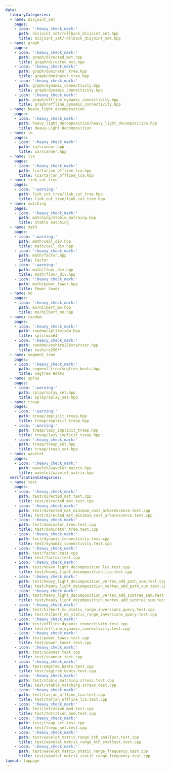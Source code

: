 ```yaml
---
data:
  libraryCategories:
  - name: disjoint_set
    pages:
    - icon: ':heavy_check_mark:'
      path: disjoint_set/rollback_disjoint_set.hpp
      title: disjoint_set/rollback_disjoint_set.hpp
  - name: graph
    pages:
    - icon: ':heavy_check_mark:'
      path: graph/directed_mst.hpp
      title: graph/directed_mst.hpp
    - icon: ':heavy_check_mark:'
      path: graph/dominator_tree.hpp
      title: graph/dominator_tree.hpp
    - icon: ':heavy_check_mark:'
      path: graph/dynamic_connectivity.hpp
      title: graph/dynamic_connectivity.hpp
    - icon: ':heavy_check_mark:'
      path: graph/offline_dynamic_connectivity.hpp
      title: graph/offline_dynamic_connectivity.hpp
  - name: heavy_light_decomposition
    pages:
    - icon: ':heavy_check_mark:'
      path: heavy_light_decomposition/heavy_light_decomposition.hpp
      title: Heavy-Light Decomposition
  - name: io
    pages:
    - icon: ':heavy_check_mark:'
      path: io/scanner.hpp
      title: io/scanner.hpp
  - name: lca
    pages:
    - icon: ':heavy_check_mark:'
      path: lca/tarjan_offline_lca.hpp
      title: lca/tarjan_offline_lca.hpp
  - name: link_cut_tree
    pages:
    - icon: ':warning:'
      path: link_cut_tree/link_cut_tree.hpp
      title: link_cut_tree/link_cut_tree.hpp
  - name: matching
    pages:
    - icon: ':heavy_check_mark:'
      path: matching/stable_matching.hpp
      title: Stable matching
  - name: math
    pages:
    - icon: ':warning:'
      path: math/ceil_div.hpp
      title: math/ceil_div.hpp
    - icon: ':heavy_check_mark:'
      path: math/factor.hpp
      title: Factor
    - icon: ':warning:'
      path: math/floor_div.hpp
      title: math/floor_div.hpp
    - icon: ':heavy_check_mark:'
      path: math/power_tower.hpp
      title: Power tower
  - name: mo
    pages:
    - icon: ':heavy_check_mark:'
      path: mo/hilbert_mo.hpp
      title: mo/hilbert_mo.hpp
  - name: random
    pages:
    - icon: ':heavy_check_mark:'
      path: random/splitmix64.hpp
      title: splitmix64
    - icon: ':heavy_check_mark:'
      path: random/xoshiro256starstar.hpp
      title: xoshiro256**
  - name: segment_tree
    pages:
    - icon: ':heavy_check_mark:'
      path: segment_tree/segtree_beats.hpp
      title: Segtree Beats
  - name: splay
    pages:
    - icon: ':warning:'
      path: splay/splay_set.hpp
      title: splay/splay_set.hpp
  - name: treap
    pages:
    - icon: ':warning:'
      path: treap/implicit_treap.hpp
      title: treap/implicit_treap.hpp
    - icon: ':warning:'
      path: treap/lazy_implicit_treap.hpp
      title: treap/lazy_implicit_treap.hpp
    - icon: ':heavy_check_mark:'
      path: treap/treap_set.hpp
      title: treap/treap_set.hpp
  - name: wavelet
    pages:
    - icon: ':heavy_check_mark:'
      path: wavelet/wavelet_matrix.hpp
      title: wavelet/wavelet_matrix.hpp
  verificationCategories:
  - name: test
    pages:
    - icon: ':heavy_check_mark:'
      path: test/directed_mst.test.cpp
      title: test/directed_mst.test.cpp
    - icon: ':heavy_check_mark:'
      path: test/directed_mst_minimum_cost_arborescence.test.cpp
      title: test/directed_mst_minimum_cost_arborescence.test.cpp
    - icon: ':heavy_check_mark:'
      path: test/dominator_tree.test.cpp
      title: test/dominator_tree.test.cpp
    - icon: ':heavy_check_mark:'
      path: test/dynamic_connectivity.test.cpp
      title: test/dynamic_connectivity.test.cpp
    - icon: ':heavy_check_mark:'
      path: test/factor.test.cpp
      title: test/factor.test.cpp
    - icon: ':heavy_check_mark:'
      path: test/heavy_light_decomposition_lca.test.cpp
      title: test/heavy_light_decomposition_lca.test.cpp
    - icon: ':heavy_check_mark:'
      path: test/heavy_light_decomposition_vertex_add_path_sum.test.cpp
      title: test/heavy_light_decomposition_vertex_add_path_sum.test.cpp
    - icon: ':heavy_check_mark:'
      path: test/heavy_light_decomposition_vertex_add_subtree_sum.test.cpp
      title: test/heavy_light_decomposition_vertex_add_subtree_sum.test.cpp
    - icon: ':heavy_check_mark:'
      path: test/hilbert_mo_static_range_inversions_query.test.cpp
      title: test/hilbert_mo_static_range_inversions_query.test.cpp
    - icon: ':heavy_check_mark:'
      path: test/offline_dynamic_connectivity.test.cpp
      title: test/offline_dynamic_connectivity.test.cpp
    - icon: ':heavy_check_mark:'
      path: test/power_tower.test.cpp
      title: test/power_tower.test.cpp
    - icon: ':heavy_check_mark:'
      path: test/scanner.test.cpp
      title: test/scanner.test.cpp
    - icon: ':heavy_check_mark:'
      path: test/segtree_beats.test.cpp
      title: test/segtree_beats.test.cpp
    - icon: ':heavy_check_mark:'
      path: test/stable_matching.stress.test.cpp
      title: test/stable_matching.stress.test.cpp
    - icon: ':heavy_check_mark:'
      path: test/tarjan_offline_lca.test.cpp
      title: test/tarjan_offline_lca.test.cpp
    - icon: ':heavy_check_mark:'
      path: test/tetration_mod.test.cpp
      title: test/tetration_mod.test.cpp
    - icon: ':heavy_check_mark:'
      path: test/treap_set.test.cpp
      title: test/treap_set.test.cpp
    - icon: ':heavy_check_mark:'
      path: test/wavelet_matrix_range_kth_smallest.test.cpp
      title: test/wavelet_matrix_range_kth_smallest.test.cpp
    - icon: ':heavy_check_mark:'
      path: test/wavelet_matrix_static_range_frequency.test.cpp
      title: test/wavelet_matrix_static_range_frequency.test.cpp
layout: toppage
---
```

